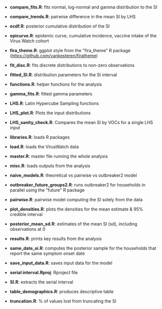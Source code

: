 -   __compare_fits.R__: fits normal, log-normal and gamma distribution to the SI

-   __compare_trends.R__: pairwise difference in the mean SI by LHS

-   __ecdf.R__: posterior cumulative distribution of the SI

-   __epicurve.R__: epidemic curve, cumulative incidence, vaccine intake of the Virus Watch cohort

-   __fira_theme.R__: ggplot style from the "fira_theme" R package (<https://github.com/vankesteren/firatheme>)

-   __fit_disc.R__: fits discrete distributions to non-zero observations

-   __fitted_SI.R__: distribution parameters for the SI interval

-   __functions.R__: helper functions for the analysis

-   __gamma_fits.R__: fitted gamma parameters

-   __LHS.R__: Latin Hypercube Sampling functions

-   __LHS_plot.R__: Plots the input distributions

-   __LHS_sanity_check.R__: Compares the mean SI by VOCs for a single LHS input

-   __libraries.R__: loads R packages

-   __load.R__: loads the VirusWatch data

-   __master.R__: master file running the whole analysis

-   __misc.R__: loads outputs from the analysis

-   __naive_models.R__: theoretical vs pairwise vs outbreaker2 model

-   __outbreaker_future_groups2.R__: runs outbreaker2 for households in parallel using the "future" R package

-   __pairwise.R__: pairwise model computing the SI solely from the data

-   __plot_densities.R__: plots the densities for the mean estimate & 95% credible interval

-   __posterior_mean_sd.R__: estimates of the mean SI (sd), including observations at 0

-   __results.R__: prints key results from the analysis

-   __same_date_si.R__: computes the posterior sample for the households that report the same symptom onset date

-   __save_input_data.R__: saves input data for the model

-   __serial interval.Rproj__: Rproject file

-   __SI.R__: extracts the serial interval

-   __table_demographics.R__: produces descriptive table

-   __truncation.R__: % of values lost from truncating the SI
